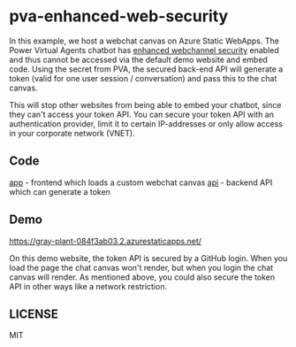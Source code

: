 # pva-enhanced-web-security

In this example, we host a webchat canvas on Azure Static WebApps. The Power Virtual Agents chatbot has [enhanced webchannel security](https://learn.microsoft.com/en-us/power-virtual-agents/configure-web-security) enabled and thus cannot be accessed via the default demo website and embed code. Using the secret from PVA, the secured back-end API will generate a token (valid for one user session / conversation) and pass this to the chat canvas.

This will stop other websites from being able to embed your chatbot, since they can't access your token API. You can secure your token API with an authentication provider, limit it to certain IP-addresses or only allow access in your corporate network (VNET).

## Code
[app](./app/) - frontend which loads a custom webchat canvas
[api](./api/) - backend API which can generate a token

## Demo
https://gray-plant-084f3ab03.2.azurestaticapps.net/

On this demo website, the token API is secured by a GitHub login. When you load the page the chat canvas won't render, but when you login the chat canvas will render. As mentioned above, you could also secure the token API in other ways like a network restriction.

## LICENSE
MIT
